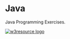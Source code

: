 # Java
Java Programming Exercises.

<a href="//www.w3resource.com/java-exercises/index.php">
  <img src="https://www.w3resource.com/images/w3resource-logo.png" alt="w3resource logo" id="log_img">
</a>

